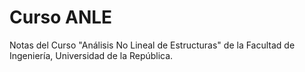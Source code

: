 # Curso ANLE

Notas del Curso "Análisis No Lineal de Estructuras" de la Facultad de Ingeniería, Universidad de la República.

